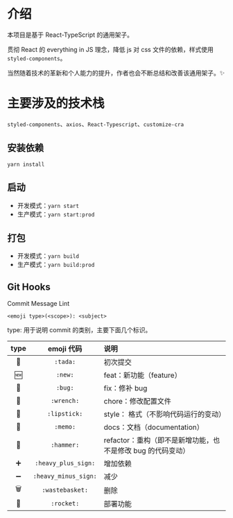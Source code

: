 # 介绍

本项目是基于 React-TypeScript 的通用架子。

贯彻 React 的 everything in JS 理念，降低 js 对 css 文件的依赖，样式使用 `styled-components`。

当然随着技术的革新和个人能力的提升，作者也会不断总结和改善该通用架子。✨

# 主要涉及的技术栈

`styled-components`、`axios`、`React-Typescript`、`customize-cra`

## 安装依赖

`yarn install`

## 启动

- 开发模式：`yarn start`
- 生产模式：`yarn start:prod`

## 打包

- 开发模式：`yarn build`
- 生产模式：`yarn build:prod`

## Git Hooks

Commit Message Lint

```
<emoji type>(<scope>): <subject>
```

type: 用于说明 commit 的类别，主要下面几个标识。

| type |      emoji 代码      | 说明                                                        |
| :--: | :------------------: | :---------------------------------------------------------- |
|  🎉  |       `:tada:`       | 初次提交                                                    |
|  🆕  |       `:new:`        | feat：新功能（feature）                                     |
|  🐛  |       `:bug:`        | fix：修补 bug                                               |
|  🔧  |      `:wrench:`      | chore：修改配置文件                                         |
|  💄  |     `:lipstick:`     | style： 格式（不影响代码运行的变动）                        |
|  📝  |       `:memo:`       | docs：文档（documentation）                                 |
|  🔨  |      `:hammer:`      | refactor：重构（即不是新增功能，也不是修改 bug 的代码变动） |
|  ➕  | `:heavy_plus_sign:`  | 增加依赖                                                    |
|  ➖  | `:heavy_minus_sign:` | 减少                                                        |
|  🗑️  |   `:wastebasket:`    | 删除                                                        |
|  🚀  |      `:rocket:`      | 部署功能                                                    |
